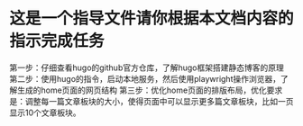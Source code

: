 # 这是一个指导文件请你根据本文档内容的指示完成任务

第一步：仔细查看hugo的github官方仓库，了解hugo框架搭建静态博客的原理
第二步：使用hugo的指令，启动本地服务，然后使用playwright操作浏览器，了解生成的home页面的网页结构
第三步：优化home页面的排版布局，优化要求是：调整每一篇文章板块的大小，使得页面中可以显示更多篇文章板块，比如一页显示10个文章板块。